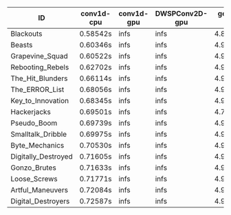 |ID|conv1d-cpu|conv1d-gpu|DWSPConv2D-gpu|gemm-gpu|avg|
|-|-|-|-|-|-|
|Blackouts|0.58542s|infs|infs|4.85948s|infs|
|Beasts|0.60346s|infs|infs|4.96614s|infs|
|Grapevine_Squad|0.60522s|infs|infs|4.96303s|infs|
|Rebooting_Rebels|0.62702s|infs|infs|4.97694s|infs|
|The_Hit_Blunders|0.66114s|infs|infs|4.97763s|infs|
|The_ERROR_List|0.68056s|infs|infs|4.95669s|infs|
|Key_to_Innovation|0.68345s|infs|infs|4.96517s|infs|
|Hackerjacks|0.69501s|infs|infs|4.78305s|infs|
|Pseudo_Boom|0.69739s|infs|infs|4.96868s|infs|
|Smalltalk_Dribble|0.69975s|infs|infs|4.94662s|infs|
|Byte_Mechanics|0.70530s|infs|infs|4.96280s|infs|
|Digitally_Destroyed|0.71605s|infs|infs|4.98131s|infs|
|Gonzo_Brutes|0.71633s|infs|infs|4.97562s|infs|
|Loose_Screws|0.71771s|infs|infs|4.97617s|infs|
|Artful_Maneuvers|0.72084s|infs|infs|4.96573s|infs|
|Digital_Destroyers|0.72587s|infs|infs|4.95187s|infs|
